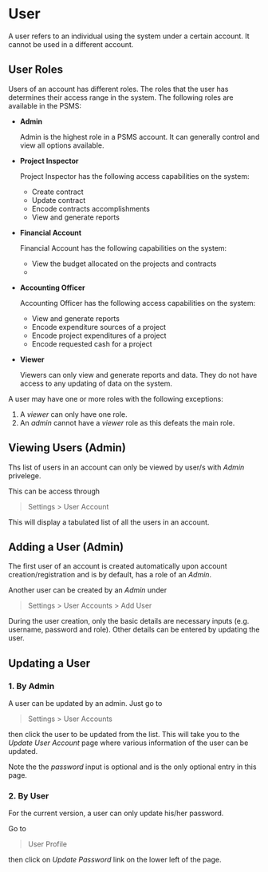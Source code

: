 # User

A user refers to an individual using the system under a certain account. It cannot be used in a different account.

## User Roles

Users of an account has different roles. The roles that the user has determines their access range in the system. The following roles are available in the PSMS:

- **Admin**

    Admin is the highest role in a PSMS account. It can generally control and view all options available.

- **Project Inspector**

    Project Inspector has the following access capabilities on the system:

    - Create contract
    - Update contract
    - Encode contracts accomplishments
    - View and generate reports

- **Financial Account**

    Financial Account has the following capabilities on the system:

    - View the budget allocated on the projects and contracts
    - 

- **Accounting Officer**

    Accounting Officer has the following access capabilities on the system:

    - View and generate reports
    - Encode expenditure sources of a project
    - Encode project expenditures of a project
    - Encode requested cash for a project

- **Viewer**

    Viewers can only view and generate reports and data. They do not have access to any updating of data on the system.

A user may have one or more roles with the following exceptions:
1. A _viewer_ can only have one role.
2. An _admin_ cannot have a _viewer_ role as this defeats the main role.

## Viewing Users (Admin)

Ths list of users in an account can only be viewed by user/s with *Admin* privelege.

This can be access through

> Settings > User Account

This will display a tabulated list of all the users in an account.

## Adding a User (Admin)

The first user of an account is created automatically upon account creation/registration and is by default, has a role of an *Admin*.

Another user can be created by an *Admin* under 

> Settings > User Accounts > Add User

During the user creation, only the basic details are necessary inputs (e.g. username, password and role). Other details can be entered by updating the user.

## Updating a User

### 1. By Admin 

A user can be updated by an admin. Just go to 

> Settings > User Accounts 

then click the user to be updated from the list. This will take you to the *Update User Account* page where various information of the user can be updated.

Note the the *password* input is optional and is the only optional entry in this page.

### 2. By User

For the current version, a user can only update his/her password.

Go to

> User Profile

then click on *Update Password* link on the lower left of the page.